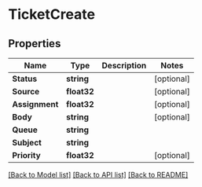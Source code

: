 # TicketCreate

## Properties

Name | Type | Description | Notes
------------ | ------------- | ------------- | -------------
**Status** | **string** |  | [optional] 
**Source** | **float32** |  | [optional] 
**Assignment** | **float32** |  | [optional] 
**Body** | **string** |  | [optional] 
**Queue** | **string** |  | 
**Subject** | **string** |  | 
**Priority** | **float32** |  | [optional] 

[[Back to Model list]](../README.md#documentation-for-models) [[Back to API list]](../README.md#documentation-for-api-endpoints) [[Back to README]](../README.md)


